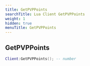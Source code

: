 ```yaml
---
title: GetPVPPoints
searchTitle: Lua Client GetPVPPoints
weight: 1
hidden: true
menuTitle: GetPVPPoints
---
```

## GetPVPPoints
```lua
Client:GetPVPPoints(); -- number
```